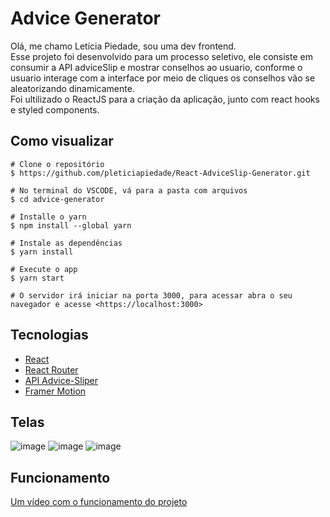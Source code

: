 # Advice Generator

Olá, me chamo Letícia Piedade, sou uma dev frontend. \
Esse projeto foi desenvolvido para um processo seletivo, ele consiste em consumir a API adviceSlip e mostrar conselhos ao usuario, conforme o usuario interage com a interface por meio de cliques os conselhos vão se aleatorizando dinamicamente. \
Foi ultilizado o ReactJS para a criação da aplicação, junto com react hooks e styled components.

## Como visualizar

```
# Clone o repositório
$ https://github.com/pleticiapiedade/React-AdviceSlip-Generator.git

# No terminal do VSCODE, vá para a pasta com arquivos
$ cd advice-generator

# Installe o yarn 
$ npm install --global yarn

# Instale as dependências
$ yarn install

# Execute o app
$ yarn start

# O servidor irá iniciar na porta 3000, para acessar abra o seu navegador e acesse <https://localhost:3000>

```
## Tecnologias
- [React](https://pt-br.reactjs.org/) 
- [React Router](https://reactrouter.com/) 
- [API Advice-Sliper](https://api.adviceslip.com/)
- [Framer Motion](https://www.framer.com/docs/)

## Telas
![image](https://user-images.githubusercontent.com/77733535/185982502-27b5dc77-6168-4b5b-926b-1c86e0f78200.png)
![image](https://user-images.githubusercontent.com/77733535/185982538-489a62c8-670e-49e1-a4b6-d07254201f8f.png)
![image](https://user-images.githubusercontent.com/77733535/185982568-5b8b0ab2-5fdc-45dc-80fa-4af373cb42f1.png)

## Funcionamento
[Um vídeo com o funcionamento do projeto](https://www.loom.com/share/d4d5bfc724f84852b2ddc60b84122020)
